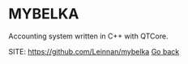 # MYBELKA

 Accounting system written in C++ with QTCore.

 SITE: https://github.com/Leinnan/mybelka
 [Go back](https://portable-linux-apps.github.io/apps.html)
